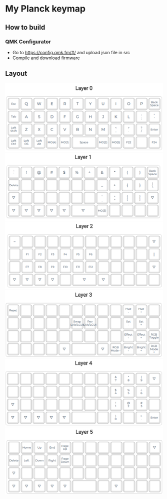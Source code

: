 # My Planck keymap

## How to build

### QMK Configurator
- Go to https://config.qmk.fm/#/ and upload json file in src
- Compile and download firmware


## Layout
![layer 0](../res/layer_0.png)
![layer 1](../res/layer_1.png)
![layer 2](../res/layer_2.png)
![layer 3](../res/layer_3.png)
![layer 4](../res/layer_4.png)
![layer 5](../res/layer_5.png)
